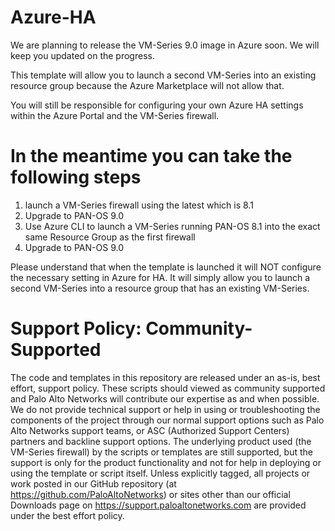 # Azure-HA

We are planning to release the VM-Series 9.0 image in Azure soon. We will keep you updated on the progress. 

This template will allow you to launch a second VM-Series into an existing resource group because the Azure Marketplace will not allow that. 

You will still be responsible for configuring your own Azure HA settings within the Azure Portal and the VM-Series firewall. 

# In the meantime you can take the following steps

1. launch a VM-Series firewall using the latest which is 8.1
2. Upgrade to PAN-OS 9.0
3. Use Azure CLI to launch a VM-Series running PAN-OS 8.1 into the exact same Resource Group as the first firewall
4. Upgrade to PAN-OS 9.0


Please understand that when the template is launched it will NOT configure the necessary setting in Azure for HA. It will simply allow you to launch a second VM-Series into a resource group that has an existing VM-Series. 


# Support Policy: Community-Supported
The code and templates in this repository are released under an as-is, best effort, support policy. These scripts should viewed as community supported and Palo Alto Networks will contribute our expertise as and when possible. We do not provide technical support or help in using or troubleshooting the components of the project through our normal support options such as Palo Alto Networks support teams, or ASC (Authorized Support Centers) partners and backline support options. The underlying product used (the VM-Series firewall) by the scripts or templates are still supported, but the support is only for the product functionality and not for help in deploying or using the template or script itself. Unless explicitly tagged, all projects or work posted in our GitHub repository (at https://github.com/PaloAltoNetworks) or sites other than our official Downloads page on https://support.paloaltonetworks.com are provided under the best effort policy.
